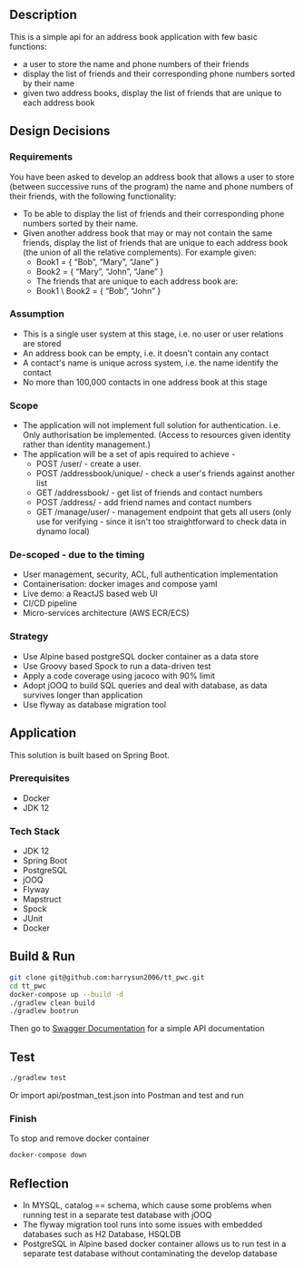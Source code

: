 ## Description 
This is a simple api for an address book application with few basic functions:
- a user to store the name and phone numbers of their friends 
- display the list of friends and their corresponding phone numbers sorted by their name
- given two address books, display the list of friends that are unique to each address book

## Design Decisions

### Requirements
You have been asked to develop an address book that allows a user to store (between
successive runs of the program) the name and phone numbers of their friends, with the
following functionality:

- To be able to display the list of friends and their corresponding phone numbers sorted
by their name.
- Given another address book that may or may not contain the same friends, display the
list of friends that are unique to each address book (the union of all the relative
complements). For example given:
    - Book1 = { “Bob”, “Mary”, “Jane” }
    - Book2 = { “Mary”, “John”, “Jane” }
    - The friends that are unique to each address book are:
    - Book1 \ Book2 = { “Bob”, “John” }

### Assumption
- This is a single user system at this stage, i.e. no user or user relations are stored
- An address book can be empty, i.e. it doesn't contain any contact
- A contact's name is unique across system, i.e. the name identify the contact 
- No more than 100,000 contacts in one address book at this stage

### Scope
- The application will not implement full solution for authentication. i.e. Only authorisation be implemented. (Access to resources given identity rather than identity management.)
- The application will be a set of apis required to achieve - 
    - POST /user/ - create a user.
    - POST /addressbook/unique/ - check a user's friends against another list
    - GET /addressbook/ - get list of friends and contact numbers
    - POST /address/ - add friend names and contact numbers
    - GET /manage/user/ - management endpoint that gets all users (only use for verifying - since it isn't too straightforward to check data in dynamo local)

### De-scoped - due to the timing
- User management, security, ACL, full authentication implementation
- Containerisation: docker images and compose yaml 
- Live demo: a ReactJS based web UI
- CI/CD pipeline
- Micro-services architecture (AWS ECR/ECS)

### Strategy
- Use Alpine based postgreSQL docker container as a data store
- Use Groovy based Spock to run a data-driven test
- Apply a code coverage using jacoco with 90% limit
- Adopt jOOQ to build SQL queries and deal with database, as data survives longer than application
- Use flyway as database migration tool

## Application
This solution is built based on Spring Boot.

### Prerequisites
- Docker
- JDK 12

### Tech Stack
- JDK 12
- Spring Boot
- PostgreSQL
- jOOQ
- Flyway
- Mapstruct
- Spock
- JUnit
- Docker

## Build & Run
```bash
git clone git@github.com:harrysun2006/tt_pwc.git
cd tt_pwc
docker-compose up --build -d
./gradlew clean build
./gradlew bootrun
```
Then go to [Swagger Documentation](http://localhost:8081/swagger-ui.html#) for a simple API documentation

## Test
```bash
./gradlew test
```
Or import api/postman_test.json into Postman and test and run

### Finish
To stop and remove docker container
```bash
docker-compose down
```

## Reflection
- In MYSQL, catalog == schema, which cause some problems when running test in a separate test database with jOOQ 
- The flyway migration tool runs into some issues with embedded databases such as H2 Database, HSQLDB
- PostgreSQL in Alpine based docker container allows us to run test in a separate test database without contaminating the develop database
